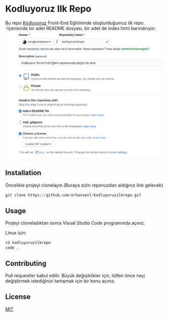# Kodluyoruz Ilk Repo

Bu repo [Kodluyoruz](https://www.kodluyoruz.org/) Front-End Eğitiminde oluşturduğumuz ilk repo. -İçerisinde bir adet README dosyası, bir adet de index.html barındırıyor.
![Image](https://raw.githubusercontent.com/Kodluyoruz/taskforce/main/git/odev1/figures/github.png)

## Installation 

Öncelikle projeyi clonelayın.(Buraya sizin reponuzdan aldığınız link gelecek)

```python
git clone https://github.com/orhansenl/kodluyoruzilkrepo.git 
```

## Usage
Projeyi cloneladıktan sonra Visual Studio Code programında açınız.




Linux için:
```
cd kodluyoruzilkrepo
code .
```
## Contributing
Pull requestler kabul edilir. Büyük değişiklikler için, lütfen önce neyi değiştirmek istediğinizi tartışmak için bir konu açınız.
## License
[MIT](https://choosealicense.com/licenses/mit/)